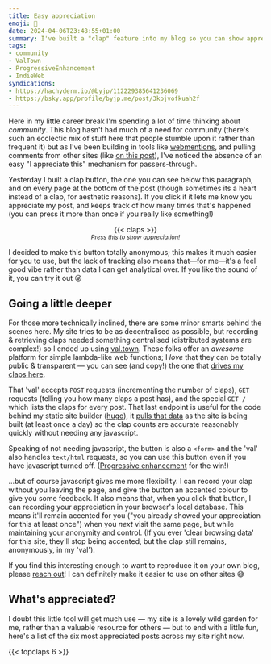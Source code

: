```yaml
---
title: Easy appreciation
emoji: 👏
date: 2024-04-06T23:48:55+01:00
summary: I've built a "clap" feature into my blog so you can show appreciation anonymously and easily, if you want.
tags:
- community
- ValTown
- ProgressiveEnhancement
- IndieWeb
syndications:
- https://hachyderm.io/@byjp/112229385641236069
- https://bsky.app/profile/byjp.me/post/3kpjvofkuah2f
---
```


Here in my little career break I'm spending a lot of time thinking about _community_. This blog hasn't had much of a need for community (there's such an ecclectic mix of stuff here that people stumble upon it rather than frequent it) but as I've been building in tools like [webmentions](https://indieweb.org/Webmention), and pulling comments from other sites (like [on this post](/posts/chef-gpt/#interactions)), I've noticed the absence of an easy "I appreciate this" mechanism for passers-through.

Yesterday I built a clap button, the one you can see below this paragraph, and on every page at the bottom of the post (though sometimes its a heart instead of a clap, for aesthetic reasons). If you click it it lets me know you appreciate my post, and keeps track of how many times that's happened (you can press it more than once if you really like something!)

<figure style="text-align:center">{{< claps >}}<br/><small style="font-style: italic">Press this to show appreciation!</small></figure>

I decided to make this button totally anonymous; this makes it much easier for you to use, but the lack of tracking also means that—for me—it's a feel good vibe rather than data I can get analytical over. If you like the sound of it, you can try it out 😜

## Going a little deeper

For those more technically inclined, there are some minor smarts behind the scenes here. My site tries to be as decentralised as possible, but recording & retrieving claps needed something centralised (distributed systems are complex!) so I ended up using [val.town](https://val.town). These folks offer an _awesome_ platform for simple lambda-like web functions; I _love_ that they can be totally public & transparent — you can see (and copy!) the one that [drives my claps here](https://www.val.town/v/byjp/claps).

That 'val' accepts `POST` requests (incrementing the number of claps), `GET` requests (telling you how many claps a post has), and the special `GET /` which lists the claps for every post. That last endpoint is useful for the code behind my static site builder ([hugo](https://gohugo.io)), it [pulls that data](https://github.com/by-jp/www.byjp.me/blob/38751361ff6b8730428d8227f98189312576a709/layouts/partials/claps.html#L8-L17) as the site is being built (at least once a day) so the clap counts are accurate reasonably quickly without needing any javascript.

Speaking of not needing javascript, the button is also a `<form>` and the 'val' also handles `text/html` requests, so you can use this button even if you have javascript turned off. ([Progressive enhancement](https://developer.mozilla.org/en-US/docs/Glossary/Progressive_Enhancement) for the win!)

…but of course javascript gives me more flexibility. I can record your clap without you leaving the page, and give the button an accented colour to give you some feedback. It also means that, when you click that button, I can recording your appreciation in your browser's local database. This means it'll remain accented for you ("you already showed your appreciation for this at least once") when you _next_ visit the same page, but while maintaining your anonymity and control. (If you ever 'clear browsing data' for this site, they'll stop being accented, but the clap still remains, anonymously, in my 'val').

If you find this interesting enough to want to reproduce it on your own blog, please [reach out](/standing-invitation)! I can definitely make it easier to use on other sites 😅

## What's appreciated?

I doubt this little tool will get much use — my site is a lovely wild garden for me, rather than a valuable resource for others — but to end with a little fun, here's a list of the six most appreciated posts across my site right now.

{{< topclaps 6 >}}
